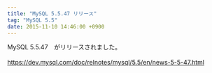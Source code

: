 ```yaml
---
title: "MySQL 5.5.47 リリース"
tag: "MySQL 5.5"
date: 2015-11-10 14:46:00 +0900
---
```


MySQL 5.5.47　がリリースされました。<br>
<br>
https://dev.mysql.com/doc/relnotes/mysql/5.5/en/news-5-5-47.html<br>
<br>
